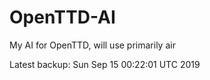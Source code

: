 # OpenTTD-AI
My AI for OpenTTD, will use primarily air

Latest backup: Sun Sep 15 00:22:01 UTC 2019

